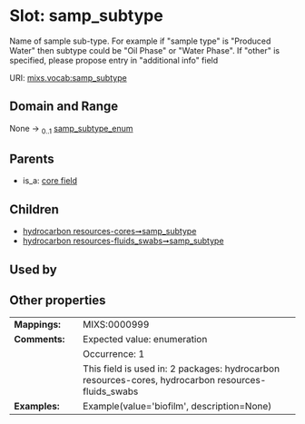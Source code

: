 
# Slot: samp_subtype


Name of sample sub-type. For example if "sample type" is "Produced Water" then subtype could be "Oil Phase" or "Water Phase". If "other" is specified, please propose entry in "additional info" field

URI: [mixs.vocab:samp_subtype](https://w3id.org/mixs/vocab/samp_subtype)


## Domain and Range

None &#8594;  <sub>0..1</sub> [samp_subtype_enum](samp_subtype_enum.md)

## Parents

 *  is_a: [core field](core_field.md)

## Children

 *  [hydrocarbon resources-cores➞samp_subtype](hydrocarbon_resources_cores_samp_subtype.md)
 *  [hydrocarbon resources-fluids_swabs➞samp_subtype](hydrocarbon_resources_fluids_swabs_samp_subtype.md)

## Used by


## Other properties

|  |  |  |
| --- | --- | --- |
| **Mappings:** | | MIXS:0000999 |
| **Comments:** | | Expected value: enumeration |
|  | | Occurrence: 1 |
|  | | This field is used in: 2 packages: hydrocarbon resources-cores, hydrocarbon resources-fluids_swabs |
| **Examples:** | | Example(value='biofilm', description=None) |

